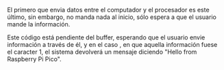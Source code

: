 El primero que envia datos entre el computador y el procesador es este último, sin embargo, no manda nada al inicio, sólo espera a que el usuario mande la información.

Este código está pendiente del buffer, esperando que el usuario envie información a través de él, y en el caso , en que aquella información fuese el caracter 1, el sistema devolverá un mensaje diciendo "Hello from Raspberry Pi Pico".

